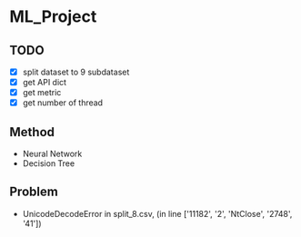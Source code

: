 # ML_Project
## TODO
- [x] split dataset to 9 subdataset
- [x] get API dict
- [x] get metric
- [x] get number of thread

## Method 
- Neural Network
- Decision Tree

## Problem
- UnicodeDecodeError in split_8.csv, (in line \['11182', '2', 'NtClose', '2748', '41'\])
